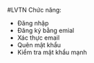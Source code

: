 #LVTN
Chức năng:
- Đăng nhập
- Đăng ký bằng emial
- Xác thực email
- Quên mật khẩu
- Kiểm tra mật khẩu mạnh
